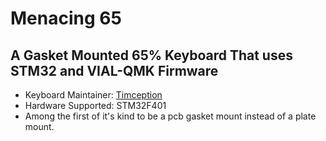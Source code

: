 # Menacing 65

A Gasket Mounted 65% Keyboard That uses STM32 and VIAL-QMK Firmware
--------------------------------------------------------------------------

* Keyboard Maintainer: [Timception](https://instagram.com/majin_keyboards)
* Hardware Supported: STM32F401
* Among the first of it's kind to be a pcb gasket mount instead of a plate mount.
